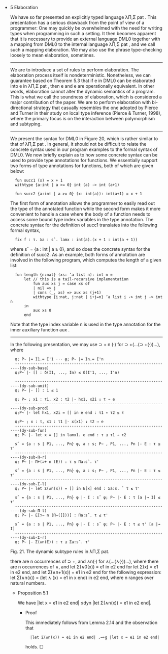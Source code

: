 - 5 Elaboration

	We have so far presented an explicitly typed language λΠ,Σ pat .
	This presentation has a serious drawback from the point of view of a programmer:
	One may quickly be overwhelmed with the need for writing types when programming in such a setting.
	It then becomes apparent that it is necessary to provide an external language DML0 together with a mapping from DML0 to the internal language λΠ,Σ pat , and we call such a mapping elaboration.
	We may also use the phrase type-checking loosely to mean elaboration, sometimes.

	----

	We are to introduce a set of rules to perform elaboration.
	The elaboration process itself is nondeterministic.
	Nonetheless, we can guarantee based on Theorem 5.3 that if e in DML0 can be elaborated into e in λΠ,Σ pat , then e and e are operationally equivalent.
	In other words, elaboration cannot alter the dynamic semantics of a program.
	This is what we call the soundness of elaboration, which is considered a major contribution of the paper.
	We are to perform elaboration with bi-directional strategy that casually resembles the one adopted by Pierce and Turner in their study on local type inference (Pierce & Turner, 1998), where the primary focus is on the interaction between polymorphism and subtyping.

	----

	We present the syntax for DML0 in Figure 20, which is rather similar to that of λΠ,Σ pat .
	In general, it should not be difficult to relate the concrete syntax used in our program examples to the formal syntax of DML0.
	We now briefly explain as to how some concrete syntax can be used to provide type annotations for functions.
	We essentially support two forms of type annotations for functions, both of which are given below:
	
		fun succ1 (x) = x + 1
		withtype {a:int | a >= 0} int (a) -> int (a+1)

		fun succ2 {a:int | a >= 0} (x: int(a)): int(a+1) = x + 1

	The first form of annotation allows the programmer to easily read out the type of the annotated function while the second form makes it more convenient to handle a case where the body of a function needs to access some bound type index variables in the type annotation.
	The concrete syntax for the definition of succ1 translates into the following formal syntax,

		fix f : τ. λa : sˆ. lamx : int(a).(x + 1 : int(a + 1))

	where sˆ = {a : int | a ≥ 0}, and so does the concrete syntax for the definition of succ2.
	As an example, both forms of annotation are involved in the following program, which computes the length of a given list:

		fun length {n:nat} (xs: ’a list n): int n =
			let // this is a tail-recursive implementation
				fun aux xs j = case xs of
				| nil => j
				| cons (_, xs) => aux xs (j+1)
				withtype {i:nat, j:nat | i+j=n} ’a list i -> int j -> int n
			in
				aux xs 0
			end

	Note that the type index variable n is used in the type annotation for the inner auxiliary function aux .

	----

	In the following presentation, we may use ⊃ + n (·) for ⊃ +(...(⊃ +(·))...), where

		φ; P~ |= I1.= I'1 ··· φ; P~ |= In.= I'n
		---------------------------------------------------------------------(dy-sub-base)
		φ;P~ |- [] : δ(I1, ..., In) ≤ δ(I'1, ..., I'n)

		---------------------------------------------------------------------(dy-sub-unit)
		φ; P~ |- [] : 1 ≤ 1

		φ; P~ ; x1 : τ1, x2 : τ2 |- hx1, x2i ↓ τ ⇒ e
		---------------------------------------------------------------------(dy-sub-prod)
		φ;P~ |- let hx1, x2i = [] in e end : τ1 ∗ τ2 ≤ τ

		φ;P~ ; x : τ, x1 : τ1 |- x(x1) ↓ τ2 ⇒ e
		---------------------------------------------------------------------(dy-sub-fun)
		φ; P~ |- let x = [] in lamx1. e end : τ ≤ τ1 → τ2

		sˆ = {a : s | P1, ..., Pn} φ, a : s; P~ , P1, ..., Pn |- E : τ ≤ τ'
		---------------------------------------------------------------------(dy-sub-Π-r)
		φ; P~ |- Π+(⊃+ n (E)) : τ ≤ Πa:sˆ. τ'

		sˆ = {a : s | P1, ..., Pn} φ, a : s; P~ , P1, ..., Pn |- E : τ ≤ τ'
		---------------------------------------------------------------------(dy-sub-Σ-l)
		φ; P~ |- let Σ(∧n(x)) = [] in E[x] end : Σa:s. ˆ τ ≤ τ'

		sˆ = {a : s | P1, ..., Pn} φ |- I : sˆ φ; P~ |- E : τ [a |→ I] ≤ τ'
		---------------------------------------------------------------------(dy-sub-Π-l)
		φ; P~ |- E[⊃− n (Π−([]))] : Πa:sˆ. τ ≤ τ'

		sˆ = {a : s | P1, ..., Pn} φ |- I : sˆ φ; P~ |- E : τ ≤ τ' [a |→ I]
		---------------------------------------------------------------------(dy-sub-Σ-r)
		φ; P~ |- Σ(∧n(E)) : τ ≤ Σa:sˆ. τ'

	Fig. 21. The dynamic subtype rules in λΠ,Σ pat.

	there are n occurrences of ⊃ +, and ∧n(·) for ∧(...(∧(·))...), where there are n occurrences of ∧, and let Σ(∧0(x)) = e1 in e2 end for let Σ(x) = e1 in e2 end, and let Σ(∧n+1(x)) = e1 in e2 end for the following expression: let Σ(∧n(x)) = (let ∧ (x) = e1 in x end) in e2 end, where n ranges over natural numbers.

	- Proposition 5.1

		We have |let x = e1 in e2 end| ≤dyn |let Σ(∧n(x)) = e1 in e2 end|.

		- Proof

			This immediately follows from Lemma 2.14 and the observation that

				|let Σ(∧n(x)) = e1 in e2 end| ,→∗g |let x = e1 in e2 end|

			holds. □
